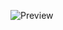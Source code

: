 ![Preview](https://raw.githubusercontent.com/iiiypuk/solar2d-examples/main/cp01_creating_project/master/.preview.png)
